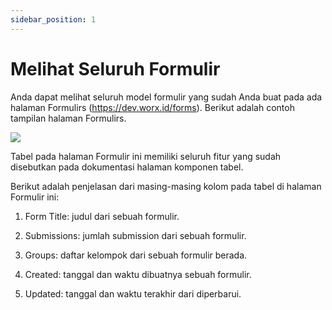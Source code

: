```yaml
---
sidebar_position: 1
---
```


# Melihat Seluruh Formulir

Anda dapat melihat seluruh model formulir yang sudah Anda buat pada ada halaman Formulirs (https://dev.worx.id/forms). Berikut adalah contoh tampilan halaman Formulirs.

![](/img/screenshots/website-application-usage/home-page/view-all-forms/view-all-forms-1.png)

Tabel pada halaman Formulir ini memiliki seluruh fitur yang sudah disebutkan pada dokumentasi halaman komponen tabel.

Berikut adalah penjelasan dari masing-masing kolom pada tabel di halaman Formulir ini:

1. Form Title: judul dari sebuah formulir.

2. Submissions: jumlah submission dari sebuah formulir.

3. Groups: daftar kelompok dari sebuah formulir berada.

4. Created: tanggal dan waktu dibuatnya sebuah formulir.

5. Updated: tanggal dan waktu terakhir dari diperbarui.
